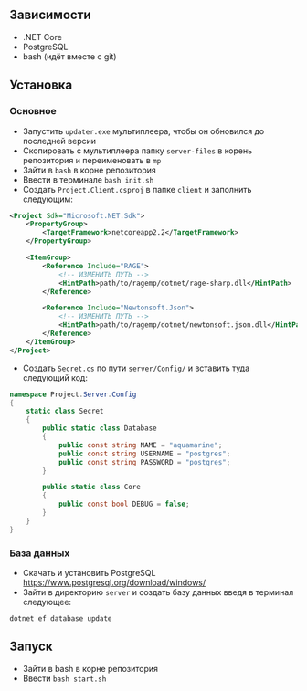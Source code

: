 ## Зависимости

- .NET Core
- PostgreSQL
- bash (идёт вместе с git)

## Установка

### Основное

- Запустить `updater.exe` мультиплеера, чтобы он обновился до последней версии
- Скопировать с мультиплеера папку `server-files` в корень репозитория и переименовать в `mp`
- Зайти в `bash` в корне репозитория
- Ввести в терминале `bash init.sh`
- Создать `Project.Client.csproj` в папке `client` и заполнить следующим:

```xml
<Project Sdk="Microsoft.NET.Sdk">
    <PropertyGroup>
        <TargetFramework>netcoreapp2.2</TargetFramework>
    </PropertyGroup>

    <ItemGroup>
        <Reference Include="RAGE">
            <!-- ИЗМЕНИТЬ ПУТЬ -->
            <HintPath>path/to/ragemp/dotnet/rage-sharp.dll</HintPath>
        </Reference>

        <Reference Include="Newtonsoft.Json">
            <!-- ИЗМЕНИТЬ ПУТЬ -->
            <HintPath>path/to/ragemp/dotnet/newtonsoft.json.dll</HintPath>
        </Reference>
    </ItemGroup>
</Project>
```

- Создать `Secret.cs` по пути `server/Config/` и вставить туда следующий код:

```csharp
namespace Project.Server.Config
{
    static class Secret
    {
        public static class Database
        {
            public const string NAME = "aquamarine";
            public const string USERNAME = "postgres";
            public const string PASSWORD = "postgres";
        }

        public static class Core
        {
            public const bool DEBUG = false;
        }
    }
}
```

### База данных

- Скачать и установить PostgreSQL https://www.postgresql.org/download/windows/
- Зайти в директорию `server` и создать базу данных введя в терминал следующее:

```batch
dotnet ef database update
```

## Запуск

- Зайти в bash в корне репозитория
- Ввести `bash start.sh`
